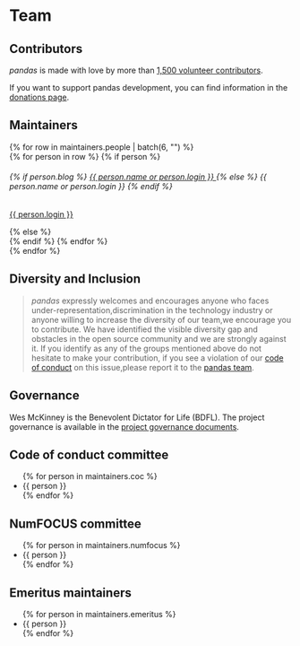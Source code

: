 # Team

## Contributors

_pandas_ is made with love by more than [1,500 volunteer contributors](https://github.com/pandas-dev/pandas/graphs/contributors).

If you want to support pandas development, you can find information in the [donations page](../donate.html).

## Maintainers

<div class="row maintainers">
    {% for row in maintainers.people | batch(6, "") %}
        <div class="card-group maintainers">
            {% for person in row %}
                {% if person %}
                    <div class="card">
                        <img class="card-img-top" alt="" src="{{ person.avatar_url }}"/>
                        <div class="card-body">
                            <h6 class="card-title">
                                {% if person.blog %}
                                    <a href="{{ person.blog }}">
                                        {{ person.name or person.login }}
                                    </a>
                                {% else %}
                                    {{ person.name or person.login }}
                                {% endif %}
                            </h6>
                            <p class="card-text small"><a href="{{ person.html_url }}">{{ person.login }}</a></p>
                        </div>
                    </div>
                {% else %}
                    <div class="card border-0"></div>
                {% endif %}
            {% endfor %}
        </div>
    {% endfor %}
</div>


## Diversity and Inclusion
    
> _pandas_ expressly welcomes and encourages anyone who faces under-representation,discrimination in the technology industry 
> or anyone willing to increase the diversity of our team,we encourage you to contribute.
> We have identified the visible diversity gap and obstacles in the open source community and we are strongly against it.
> If you identify as any of the groups mentioned above do not hesitate to make your contribution,
> if you see a violation of our [code of conduct](https://github.com/pandas-dev/pandas/blob/master/.github/CODE_OF_CONDUCT.md) 
> on this issue,please report it to the [pandas team](pandas-coc@googlegroups.com).

## Governance

Wes McKinney is the Benevolent Dictator for Life (BDFL).
The project governance is available in the [project governance documents](https://github.com/pandas-dev/pandas-governance).

## Code of conduct committee

<ul>
    {% for person in maintainers.coc %}
        <li>{{ person }}</li>
    {% endfor %}
</ul>

## NumFOCUS committee

<ul>
    {% for person in maintainers.numfocus %}
        <li>{{ person }}</li>
    {% endfor %}
</ul>

## Emeritus maintainers

<ul>
    {% for person in maintainers.emeritus %}
        <li>{{ person }}</li>
    {% endfor %}
</ul>
